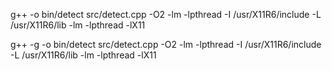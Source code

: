 g++ -o bin/detect src/detect.cpp -O2 -lm -lpthread -I /usr/X11R6/include -L /usr/X11R6/lib -lm -lpthread -lX11

g++ -g -o bin/detect src/detect.cpp -O2 -lm -lpthread -I /usr/X11R6/include -L /usr/X11R6/lib -lm -lpthread -lX11